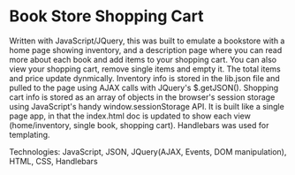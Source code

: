 # Book Store Shopping Cart
Written with JavaScript/JQuery, this was built to emulate a bookstore with a home page showing inventory,
and a description page where you can read more about each book and add items to your shopping cart. You can also view
your shopping cart, remove single items and empty it. The total items and price update dynmically. Inventory info is stored in the lib.json file and pulled to the page using AJAX calls
with JQuery's $.getJSON(). Shopping cart info is stored as an array of objects in the browser's session storage using JavaScript's handy
window.sessionStorage API. It is built like a single page app, in that the index.html doc is updated to show each view (home/inventory, single book, shopping cart). Handlebars was used for templating.

Technologies: JavaScript, JSON, JQuery(AJAX, Events, DOM manipulation), HTML, CSS, Handlebars
